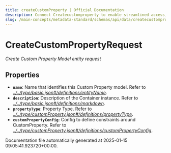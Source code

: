 ```yaml
---
title: createCustomProperty | Official Documentation
description: Connect Createcustomproperty to enable streamlined access, monitoring, or search of enterprise data using secure and scalable integrations.
slug: /main-concepts/metadata-standard/schemas/api/data/createcustomproperty
---
```


# CreateCustomPropertyRequest

*Create Custom Property Model entity request*

## Properties

- **`name`**: Name that identifies this Custom Property model. Refer to *[../../type/basic.json#/definitions/entityName](#/../type/basic.json#/definitions/entityName)*.
- **`description`**: Description of the Container instance. Refer to *[../../type/basic.json#/definitions/markdown](#/../type/basic.json#/definitions/markdown)*.
- **`propertyType`**: Property Type. Refer to *[../../type/customProperty.json#/definitions/propertyType](#/../type/customProperty.json#/definitions/propertyType)*.
- **`customPropertyConfig`**: Config to define constraints around CustomProperty. Refer to *[../../type/customProperty.json#/definitions/customPropertyConfig](#/../type/customProperty.json#/definitions/customPropertyConfig)*.


Documentation file automatically generated at 2025-01-15 09:05:41.923720+00:00.
